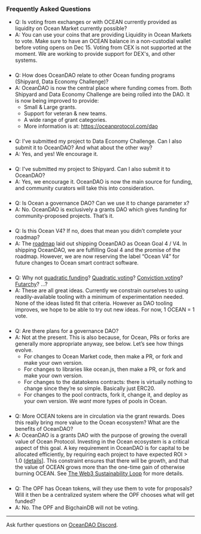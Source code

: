 ### Frequently Asked Questions

- Q: Is voting from exchanges or with OCEAN currently provided as liquidity on Ocean Market currently possible?
- A: You can use your coins that are providing Liquidity in Ocean Markets to vote. Make sure to have an OCEAN balance in a non-custodial wallet before voting opens on Dec 15. Voting from CEX is not supported at the moment.  We are working to provide support for DEX's, and other systems.

###

- Q: How does OceanDAO relate to other Ocean funding programs (Shipyard, Data Economy Challenge)?
- A: OceanDAO is now the central place where funding comes from. Both Shipyard and Data Economy Challenge are being rolled into the DAO. It is now being improved to provide:
  - Small & Large grants.
  - Support for veteran & new teams.
  - A wide range of grant categories.
  - More information is at: https://oceanprotocol.com/dao

###

- Q: I've submitted my project to Data Economy Challenge. Can I also submit it to OceanDAO? And what about the other way?
- A: Yes, and yes! We encourage it.

###

- Q: I've submitted my project to Shipyard. Can I also submit it to OceanDAO?
- A: Yes, we encourage it. OceanDAO is now the main source for funding, and community curators will take this into consideration.

###

- Q: Is Ocean a governance DAO? Can we use it to change parameter x?
- A: No. OceanDAO is exclusively a grants DAO which gives funding for community-proposed projects. That’s it.

###

- Q: Is this Ocean V4? If no, does that mean you didn’t complete your roadmap?
- A: The [roadmap](https://blog.oceanprotocol.com/ocean-product-update-2020-f3ae281806dc) laid out shipping OceanDAO as Ocean Goal 4 / V4. In shipping OceanDAO, we are fulfilling Goal 4 and the promise of the roadmap. However, we are now reserving the label “Ocean V4” for future changes to Ocean smart contract software.

###

- Q: Why not [quadratic funding](https://github.com/gitcoinco/quadratic-funding)? [Quadratic voting](https://en.wikipedia.org/wiki/Quadratic_voting)? [Conviction voting](https://medium.com/giveth/conviction-voting-a-novel-continuous-decision-making-alternative-to-governance-aa746cfb9475)? [Futarchy](https://twitter.com/gnosisPM/status/1330906217007509507)? …?
- A: These are all great ideas. Currently we constrain ourselves to using readily-available tooling with a minimum of experimentation needed. None of the ideas listed fit that criteria. However as DAO tooling improves, we hope to be able to try out new ideas. For now, 1 OCEAN = 1 vote.

###

- Q: Are there plans for a governance DAO?
- A: Not at the present. This is also because, for Ocean, PRs or forks are generally more appropriate anyway, see below. Let’s see how things evolve.
  - For changes to Ocean Market code, then make a PR, or fork and make your own version.
  - For changes to libraries like ocean.js, then make a PR, or fork and make your own version.
  - For changes to the datatokens contracts: there is virtually nothing to change since they’re so simple. Basically just ERC20.
  - For changes to the pool contracts, fork it, change it, and deploy as your own version. We *want* more types of pools in Ocean.

###

- Q: More OCEAN tokens are in circulation via the grant rewards. Does this really bring more value to the Ocean ecosystem? What are the benefits of OceanDAO?
- A: OceanDAO is a grants DAO with the purpose of growing the overall value of Ocean Protocol. Investing in the Ocean ecosystem is a critical aspect of this goal. A key requirement in OceanDAO is for capital to be allocated efficiently, by requiring each project to have expected ROI > 1.0 ([details](On-ROI)]. This constraint ensures that there will be growth, and that the value of OCEAN grows more than the one-time gain of otherwise burning OCEAN. 
See [The Web3 Sustainability Loop](https://blog.oceanprotocol.com/the-web3-sustainability-loop-b2a4097a36e) for more details.

###

- Q: The OPF has Ocean tokens, will they use them to vote for proposals? Will it then be a centralized system where the OPF chooses what will get funded?
- A: No. The OPF and BigchainDB will not be voting.

----

Ask further questions on [OceanDAO Discord](https://discord.gg/uvyQFWGBn8).